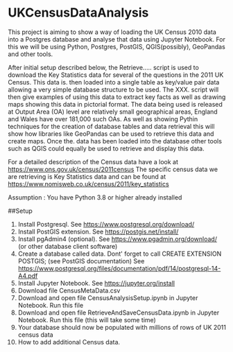 # UKCensusDataAnalysis

This project is aiming to show a way of loading the UK Census 2010 data into a Postgres database and analyse that data using Jupyter Notebook.
For this we will be using Python, Postgres, PostGIS, QGIS(possibly), GeoPandas and other tools.

After initial setup described below, the Retrieve..... script is used to download the Key Statistics data for several of the questions in the 2011 UK Census. This data is. then loaded into a single table as key/value pair data allowing a very simple database structure to be used. The XXX. script will then give examples of using this data to extract key facts as well as drawing maps showing this data in pictorial format. 
The data being used is released at Output Area (OA) level are relatively small geographical areas, England and Wales have over 181,000 such OAs.
As well as showing Pythin techniques for the creation of database tables and data retrieval this will show how libraries like GeoPandas can be used to retrieve this data and create maps. Once the. data has been loaded into the database other tools such as QGIS could equally be used to retrieve and display this data.

For a detailed description of the Census data have a look at https://www.ons.gov.uk/census/2011census
The specific census data we are retrieving is Key Statistics data and can be found at https://www.nomisweb.co.uk/census/2011/key_statistics

Assumption : You have Python 3.8 or higher already installed

##Setup
1. Install Postgresql.  See https://www.postgresql.org/download/
2. Install PostGIS extension. See https://postgis.net/install/
3. Install pgAdmin4 (optional). See https://www.pgadmin.org/download/ (or other database client software)
4. Create a database called data. Dont' forget to call CREATE EXTENSION POSTGIS; (see PostGIS documentation) See https://www.postgresql.org/files/documentation/pdf/14/postgresql-14-A4.pdf
5. Install Jupyter Notebook.  See https://jupyter.org/install
6. Download file CensusMetaData.csv
7. Download and open file CensusAnalysisSetup.ipynb in Jupyter Notebook. Run this file
8. Download and open file RetrieveAndSaveCensusData.ipynb in Jupyter Notebook. Run this file (this will take some time)
9. Your database should now be populated with millions of rows of UK 2011 census data
10. How to add additional Census data. 
